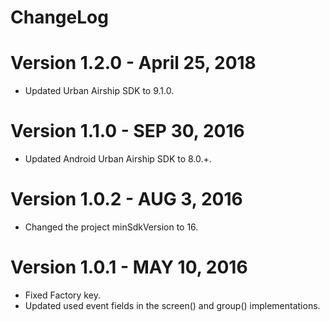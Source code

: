 ChangeLog
=========

Version 1.2.0 - April 25, 2018
==============================
- Updated Urban Airship SDK to 9.1.0.

Version 1.1.0 - SEP 30, 2016
=============================
- Updated Android Urban Airship SDK to 8.0.+.

Version 1.0.2 - AUG 3, 2016
============================
- Changed the project minSdkVersion to 16.

Version 1.0.1 - MAY 10, 2016
============================
- Fixed Factory key.
- Updated used event fields in the screen() and group() implementations.